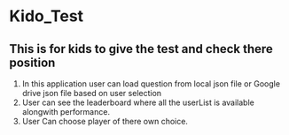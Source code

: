 # Kido_Test
## This is for kids to give the test and check there position
1. In this application user can load question from local json file or Google drive json file based on user selection
2. User can see the leaderboard where all the userList is available alongwith performance.
3. User Can choose player of there own choice.
